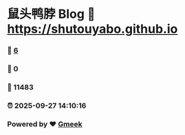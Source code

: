 # 鼠头鸭脖 Blog :link: https://shutouyabo.github.io 
### :page_facing_up: [6](https://shutouyabo.github.io/tag.html) 
### :speech_balloon: 0 
### :hibiscus: 11483 
### :alarm_clock: 2025-09-27 14:10:16 
### Powered by :heart: [Gmeek](https://github.com/Meekdai/Gmeek)
